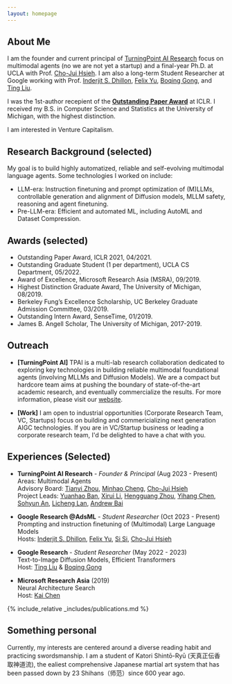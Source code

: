 ```yaml
---
layout: homepage
---
```


## About Me
I am the founder and current principal of [TurningPoint AI Research](https://www.turningpoint-ai.com/) focus on multimodal agents (no we are not yet a startup) and a final-year Ph.D. at UCLA with Prof. [Cho-Jui Hsieh](https://scholar.google.com/citations?user=Wy89g4IAAAAJ&hl=en). I am also a long-term Student Researcher at Google working with Prof. [Inderjit S. Dhillon](https://scholar.google.com/citations?user=xBv5ZfkAAAAJ&hl=en), [Felix Yu](https://scholar.google.com/citations?user=lYvF6cUAAAAJ&hl=en), [Boqing Gong](https://scholar.google.com/citations?user=lv9ZeVUAAAAJ&hl=en), and [Ting Liu](https://scholar.google.com/citations?user=4wSfAIQAAAAJ&hl=en).

I was the 1st-author recepient of the **[Outstanding Paper Award](https://iclr-conf.medium.com/announcing-iclr-2021-outstanding-paper-awards-9ae0514734ab)** at ICLR.
I received my B.S. in Computer Science and Statistics at the University of Michigan, with the highest distinction.

I am interested in Venture Capitalism.

<!-- During this period, I interned at [Microsoft Research](https://www.microsoft.com/en-us/research/lab/microsoft-research-asia/) and [Sensetime](https://www.sensetime.com/en) on machine learning and computer vision, as well as helped a startup to develop its prototype robots. -->
<!-- 4Prior to that, I worked on quantitative investing at Shanghai Key Laboratory of Finance. -->


## Research Background (selected)
My goal is to build highly automatized, reliable and self-evolving multimodal language agents. Some technologies I worked on include:
- LLM-era: Instruction finetuning and prompt optimization of (M)LLMs, controllable generation and alignment of Diffusion models, MLLM safety, reasoning and agent finetuning.
- Pre-LLM-era: Efficient and automated ML, including AutoML and Dataset Compression.


## Awards (selected)
- Outstanding Paper Award, ICLR 2021, 04/2021.
- Outstanding Graduate Student (1 per department), UCLA CS Department, 05/2022.
- Award of Excellence, Microsoft Research Asia (MSRA), 09/2019.
- Highest Distinction Graduate Award, The University of Michigan, 08/2019.
- Berkeley Fung’s Excellence Scholarship, UC Berkeley Graduate Admission Committee, 03/2019.
- Outstanding Intern Award, SenseTime, 01/2019.
- James B. Angell Scholar, The University of Michigan, 2017-2019.


## Outreach
- **[TurningPoint AI]** TPAI is a multi-lab research collaboration dedicated to exploring key technologies in building reliable multimodal foundational agents (involving MLLMs and Diffusion Models). We are a compact but hardcore team aims at pushing the boundary of state-of-the-art academic research, and eventually commercialize the results. For more information, please visit our [website](https://www.turningpoint-ai.com/).

- **[Work]** I am open to industrial opportunities (Corporate Research Team, VC, Startups) focus on building and commericializing next generation AIGC technologies. If you are in VC/Startup business or leading a corporate research team, I'd be delighted to have a chat with you.


<!-- ## Highlighted News
- **[May. 2024]** Three papers accepted at ICML 2024.
- **[Mar. 2024]** ARC concluded Exploratory Phase with 5 papers. Entering Phase 2, we are doubling down on the winning technologies.
- **[Dec. 2023]** Together with multiple reowned researchers across academia and industry, we are organizing the [1st workshop on Dataset Distillation]() [@CVPR 2024](https://cvpr.thecvf.com/) to explore new frontiers in data-efficient ML. Please stay tuned for more details on submissions, speakers and events!
- **[Aug. 2023]** I formed a Research Alliance to pursue topics in AIGC (see the Outreach section for more info).
- **[Apr. 2023]** [TESLA](https://arxiv.org/abs/2211.10586) is accepted at ICML 2023 - one of the first to scale-up Dataset Distillation to ImageNet-1K.
- **[Jul. 2022]** We released [DC-BENCH](https://justincui03.github.io/dcbench/) - the first benchmark for evaluating Dataset Compression methods.
- [May 2022] I received Outstanding Graduate Student Award for the Master's degree at UCLA.
- **[Apr. 2021]** Our paper *"Rethinking Architecture Selection in Differentiable NAS"* won the **[Outstanding Paper Award](https://iclr-conf.medium.com/announcing-iclr-2021-outstanding-paper-awards-9ae0514734ab)** at ICLR 2021. -->


## Experiences (Selected)

- **TurningPoint AI Research** - *Founder & Principal* (Aug 2023 - Present)<br/>
Areas: Multimodal Agents<br/>
Advisory Board: [Tianyi Zhou](https://tianyizhou.github.io/), [Minhao Cheng](https://cmhcbb.github.io/), [Cho-Jui Hsieh](http://web.cs.ucla.edu/~chohsieh/)<br/>
Project Leads: [Yuanhao Ban](), [Xirui Li](), [Hengguang Zhou](), [Yihang Chen](), [Sohyun An](), [Licheng Lan](), [Andrew Bai]()

- **Google Research @AdsML** - *Student Researcher* (Oct 2023 - Present)<br/>
Prompting and instruction finetuning of (Multimodal) Large Language Models<br/>
Hosts: [Inderjit S. Dhillon](https://scholar.google.com/citations?user=xBv5ZfkAAAAJ&hl=en), [Felix Yu](https://scholar.google.com/citations?user=lYvF6cUAAAAJ&hl=en), [Si Si](https://scholar.google.com/citations?user=eAJfUeIAAAAJ&hl=en), [Cho-Jui Hsieh](http://web.cs.ucla.edu/~chohsieh/)

- **Google Research** - *Student Researcher* (May 2022 - 2023)<br/>
Text-to-Image Diffusion Models, Efficient Transformers<br/>
Host: [Ting Liu](https://scholar.google.com/citations?user=4wSfAIQAAAAJ&hl=en) & [Boqing Gong](http://boqinggong.info/)

- **Microsoft Research Asia** (2019)<br/>
Neural Architecture Search<br/>
Host: [Kai Chen](https://scholar.google.com/citations?hl=en&user=kPDp3cUAAAAJ&view_op=list_works&sortby=pubdate)
  

{% include_relative _includes/publications.md %}

<!-- {% include_relative _includes/services.md %} -->


## Something personal
Currently, my interests are centered around a diverse reading habit and practicing swordsmanship. I am a student of Katori Shintō-Ryū (天真正伝香取神道流), the ealiest comprehensive Japanese martial art system that has been passed down by 23 Shihans（师范）since 600 year ago.